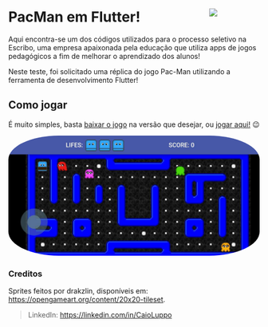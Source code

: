 # PacMan em Flutter! <img src="https://escribo.com/wp-content/uploads/2018/08/Marca-Escribo-Branca.png" style="width: 20%" align="right">

Aqui encontra-se um dos códigos utilizados para o processo seletivo na Escribo, 
uma empresa apaixonada pela educação que utiliza apps de jogos pedagógicos a fim de melhorar o aprendizado dos alunos!

Neste teste, foi solicitado uma réplica do jogo Pac-Man utilizando a ferramenta de desenvolvimento Flutter!


## Como jogar

É muito simples, basta <a href='https://github.com/CaioLuppo/PacMan-Flutter/releases/tag/v1.0.0'>baixar o jogo</a> na versão que desejar, ou <a href='https://caioluppo.github.io/PacMan-Flutter'>jogar aqui!</a> 😉


<img src="/assets/images/GitHub/print.jpeg" style="border-radius: 20%">

### Creditos

Sprites feitos por drakzlin, disponíveis em: https://opengameart.org/content/20x20-tileset.

> LinkedIn: https://linkedin.com/in/CaioLuppo
